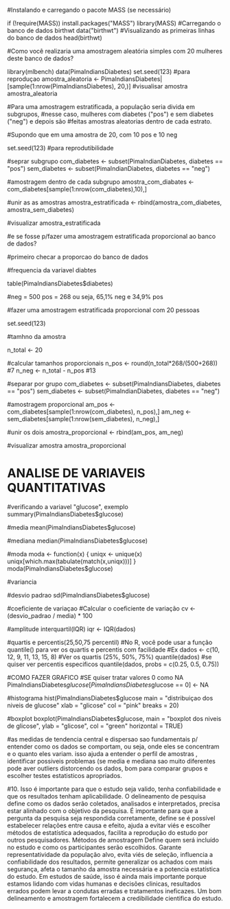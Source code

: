 #Instalando e carregando o pacote MASS (se necessário)

if (!require(MASS)) install.packages("MASS")
library(MASS)
#Carregando o banco de dados birthwt
data("birthwt")
#Visualizando as primeiras linhas do banco de dados
head(birthwt)

#Como você realizaria uma amostragem aleatória simples com 20 mulheres deste banco de dados?

library(mlbench)
data(PimaIndiansDiabetes)
set.seed(123) #para reproduçao
amostra_aleatoria <- PimaIndiansDiabetes|[sample(1:nrow(PimaIndiansDiabetes), 20,)]
#visualisar amostra
amostra_aleatoria

#Para uma amostragem estratificada, a população seria divida em subgrupos,
#nesse caso, mulheres com diabetes ("pos") e sem diabetes ("neg") e depois são
#feitas amostras aleatorias dentro de cada estrato.

#Supondo que em uma amostra de 20, com 10 pos e 10 neg

set.seed(123) #para reprodutibilidade

#seprar subgrupo
com_diabetes <- subset(PimaIndianDiabetes, diabetes == "pos")
sem_diabetes <- subset(PimaIndianDiabetes, diabetes == "neg")

#amostragem dentro de cada subgrupo
amostra_com_diabates <- com_diabetes[sample(1:nrow(com_diabetes),10),]

#unir as as amostras
amostra_estratificada <- rbind(amostra_com_diabetes, amostra_sem_diabetes)

#visualizar
amostra_estratificada

#e se fosse p/fazer uma amostragem estratificada proporcional ao banco de dados?

#primeiro checar a proporcao do banco de dados

#frequencia da variavel diabtes

table(PimaIndiansDiabetes$diabetes)

#neg = 500 pos = 268 ou seja, 65,1% neg e 34,9% pos

#fazer uma amostragem estratificada proporcional com 20 pessoas

set.seed(123)

#tamhno da amostra

n_total <- 20

#calcular tamanhos proporcionais
n_pos <- round(n_total*268/(500+268)) #7
n_neg <- n_total - n_pos #13

#separar por grupo
com_diabetes <- subset(PimaIndiansDiabetes, diabetes == "pos")
sem_diabetes <- subset(PimaIndianDiabetes, diabetes == "neg")

#amostragem proporcional
am_pos <- com_diabetes[sample(1:nrow(com_diabetes), n_pos),]
am_neg <- sem_diabetes[sample(1:nrow(sem_diabetes), n_neg),]

#unir os dois
amostra_proporcional <- rbind(am_pos, am_neg)

#visualizar amostra
amostra_proporcional

# ANALISE DE VARIAVEIS QUANTITATIVAS
#verificando a variavel "glucose", exemplo
summary(PimaIndiansDiabetes$glucose)

#media
mean(PimaIndiansDiabetes$glucose)

#mediana
median(PimaIndiansDiabetes$glucose)

#moda
moda <- function(x) {
uniqx <- unique(x)
uniqx[which.max(tabulate(match(x,uniqx)))]
}
moda(PimaIndiansDiabetes$glucose)

#variancia

#desvio padrao
sd(PimaIndiansDiabetes$glucose)

#coeficiente de variaçao
#Calcular o coeficiente de variação
cv <- (desvio_padrao / media) * 100

#amplitude interquartil(IQR)
iqr <- IQR(dados)

#quartis e percentis(25,50,75 percentil)
#No R, você pode usar a função quantile() para ver os quartis e percentis com facilidade
#Ex
dados <- c(10, 12, 9, 11, 13, 15, 8)
#Ver os quartis (25%, 50%, 75%)
quantile(dados)
#se quiser ver percentis especificos
quantile(dados, probs = c(0.25, 0.5, 0.75)) 

#COMO FAZER GRAFICO
#SE quiser tratar valores 0 como NA
PimaIndiansDiabetes$glucose[PimaIndiansDiabetes$glucose == 0] <- NA

#histograma
hist(PimaIndiansDiabetes$glucose
main = "distribuiçao dos niveis de glucose"
xlab = "glicose"
col = "pink"
breaks = 20)

#boxplot
boxplot(PimaIndiansDiabetes$glucose,
main = "boxplot dos niveis de glicose",
ylab = "glicose",
col = "green"
horizontal = TRUE)

#as medidas de tendencia central e dispersao sao fundamentais p/ entender como os dados se comportam, ou seja, onde eles se concentram e o quanto eles variam. isso ajuda a entender o perfil de amostras , identificar possiveis problemas (se media e mediana sao muito diferentes pode aver outliers distorcendo os dados, bom para comparar grupos e escolher testes estatisticos apropriados.

#10. Isso é importante para que o estudo seja valido, tenha confiabilidade e que os resultados tenham aplicabilidade.
O delineamento de pesquisa define como os dados serão coletados, analisados e interpretados, precisa estar alinhado com o objetivo da pesquisa. 
É importante para que a pergunta da pesquisa seja respondida corretamente, define se é possível estabelecer relações entre causa e efeito, ajuda a evitar viés e escolher métodos de estatística adequados, facilita a reprodução do estudo por outros pesquisadores.
Métodos de amostragem
Define quem será incluído no estudo e como os participantes serão escolhidos. 
Garante representatividade da população alvo, evita viés de seleção, influencia a confiabilidade dos resultados, permite generalizar os achados com mais segurança, afeta o tamanho da amostra necessária e a potencia estatística do estudo. 
Em estudos de saúde, isso é ainda mais importante porque estamos lidando com vidas humanas e decisões clinicas, resultados errados podem levar a condutas erradas e tratamentos ineficazes. Um bom delineamento e amostragem fortalecem a credibilidade cientifica do estudo.
